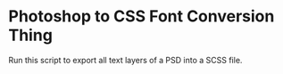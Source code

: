 Photoshop to CSS Font Conversion Thing
=======================
Run this script to export all text layers of a PSD into a SCSS file.